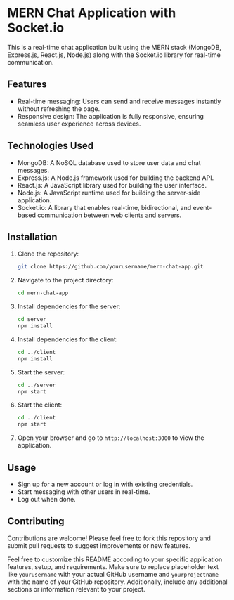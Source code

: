 # MERN Chat Application with Socket.io

This is a real-time chat application built using the MERN stack (MongoDB, Express.js, React.js, Node.js) along with the Socket.io library for real-time communication.

## Features

- Real-time messaging: Users can send and receive messages instantly without refreshing the page.
- Responsive design: The application is fully responsive, ensuring seamless user experience across devices.

## Technologies Used

- MongoDB: A NoSQL database used to store user data and chat messages.
- Express.js: A Node.js framework used for building the backend API.
- React.js: A JavaScript library used for building the user interface.
- Node.js: A JavaScript runtime used for building the server-side application.
- Socket.io: A library that enables real-time, bidirectional, and event-based communication between web clients and servers.

## Installation

1. Clone the repository:

   ```bash
   git clone https://github.com/yourusername/mern-chat-app.git
   ```

2. Navigate to the project directory:

   ```bash
   cd mern-chat-app
   ```

3. Install dependencies for the server:

   ```bash
   cd server
   npm install
   ```

4. Install dependencies for the client:

   ```bash
   cd ../client
   npm install
   ```

5. Start the server:

   ```bash
   cd ../server
   npm start
   ```

6. Start the client:

   ```bash
   cd ../client
   npm start
   ```

7. Open your browser and go to `http://localhost:3000` to view the application.

## Usage

- Sign up for a new account or log in with existing credentials.
- Start messaging with other users in real-time.
- Log out when done.

## Contributing

Contributions are welcome! Please feel free to fork this repository and submit pull requests to suggest improvements or new features.



Feel free to customize this README according to your specific application features, setup, and requirements. Make sure to replace placeholder text like `yourusername` with your actual GitHub username and `yourprojectname` with the name of your GitHub repository. Additionally, include any additional sections or information relevant to your project.

